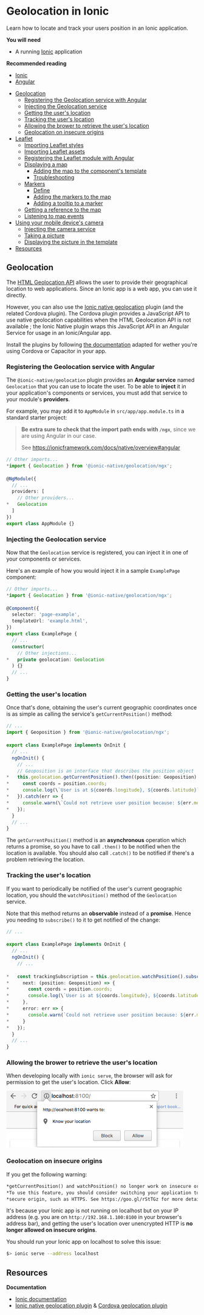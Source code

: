 # Geolocation in Ionic

Learn how to locate and track your users position in an Ionic application.

**You will need**

- A running [Ionic][ionic] application

**Recommended reading**

- [Ionic](../ionic/)
- [Angular](https://mediacomem.github.io/comem-masrad-dfa/latest/subjects/angular?home=https%3A%2F%2Fmediacomem.github.io%2Fcomem-devmobil%2Flatest)

<!-- START doctoc generated TOC please keep comment here to allow auto update -->
<!-- DON'T EDIT THIS SECTION, INSTEAD RE-RUN doctoc TO UPDATE -->

- [Geolocation](#geolocation)
  - [Registering the Geolocation service with Angular](#registering-the-geolocation-service-with-angular)
  - [Injecting the Geolocation service](#injecting-the-geolocation-service)
  - [Getting the user's location](#getting-the-users-location)
  - [Tracking the user's location](#tracking-the-users-location)
  - [Allowing the brower to retrieve the user's location](#allowing-the-brower-to-retrieve-the-users-location)
  - [Geolocation on insecure origins](#geolocation-on-insecure-origins)
- [Leaflet](#leaflet)
  - [Importing Leaflet styles](#importing-leaflet-styles)
  - [Importing Leaflet assets](#importing-leaflet-assets)
  - [Registering the Leaflet module with Angular](#registering-the-leaflet-module-with-angular)
  - [Displaying a map](#displaying-a-map)
    - [Adding the map to the component's template](#adding-the-map-to-the-components-template)
    - [Troubleshooting](#troubleshooting)
  - [Markers](#markers)
    - [Define](#define)
    - [Adding the markers to the map](#adding-the-markers-to-the-map)
    - [Adding a tooltip to a marker](#adding-a-tooltip-to-a-marker)
  - [Getting a reference to the map](#getting-a-reference-to-the-map)
  - [Listening to map events](#listening-to-map-events)
- [Using your mobile device's camera](#using-your-mobile-devices-camera)
  - [Injecting the camera service](#injecting-the-camera-service)
  - [Taking a picture](#taking-a-picture)
  - [Displaying the picture in the template](#displaying-the-picture-in-the-template)
- [Resources](#resources)

<!-- END doctoc generated TOC please keep comment here to allow auto update -->

## Geolocation

The [HTML Geolocation API][html-geolocation] allows the user to provide their geographical location to web applications.
Since an Ionic app is a web app, you can use it directly.

However, you can also use the [Ionic native geolocation][ionic-native-geolocation] plugin (and the related Cordova plugin).
The Cordova plugin provides a JavaScript API to use native geolocation capabilities when the HTML Geolocation API is not available ; the Ionic Native plugin wraps this JavaScript API in an Angular Service for usage in an Ionic/Angular app.

Install the plugins by following [the documentation][ionic-native-geolocation] adapted for wether you're using Cordova or Capacitor in your app.

### Registering the Geolocation service with Angular

The `@ionic-native/geolocation` plugin provides an **Angular service** named `Geolocation` that you can use to locate the user.
To be able to **inject** it in your application's components or services, you must add that service to your module's **providers**.

For example, you may add it to `AppModule` in `src/app/app.module.ts` in a standard starter project:

> **Be extra sure to check that the import path ends with `/ngx`**, since we are using Angular in our case.
>
> See https://ionicframework.com/docs/native/overview#angular

```ts
// Other imports...
*import { Geolocation } from '@ionic-native/geolocation/ngx';

@NgModule({
  // ...
  providers: [
    // Other providers...
*   Geolocation
  ]
})
export class AppModule {}
```

### Injecting the Geolocation service

Now that the `Geolocation` service is registered, you can inject it in one of your components or services.

Here's an example of how you would inject it in a sample `ExamplePage` component:

```ts
// Other imports...
*import { Geolocation } from '@ionic-native/geolocation/ngx';

@Component({
  selector: 'page-example',
  templateUrl: 'example.html',
})
export class ExamplePage {
  // ...
  constructor(
    // Other injections...
*   private geolocation: Geolocation
  ) {}
  // ...
}
```

### Getting the user's location

Once that's done, obtaining the user's current geographic coordinates once is as simple as calling the service's `getCurrentPosition()` method:

```ts
// ...
import { Geoposition } from '@ionic-native/geolocation/ngx';

export class ExamplePage implements OnInit {
  // ...
  ngOnInit() {
    // ...
    // Geoposition is an interface that describes the position object
*   this.geolocation.getCurrentPosition().then((position: Geoposition) => {
*     const coords = position.coords;
*     console.log(\`User is at ${coords.longitude}, ${coords.latitude}`);
*   }).catch(err => {
*     console.warn(\`Could not retrieve user position because: ${err.message}`);
*   });
  }
  // ...
}
```

The `getCurrentPosition()` method is an **asynchronous** operation which returns a promise, so you have to call `.then()` to be notified when the location is available.
You should also call `.catch()` to be notified if there's a problem retrieving the location.

### Tracking the user's location

If you want to periodically be notified of the user's current geographic location, you should the `watchPosition()` method of the `Geolocation` service.

Note that this method returns an **observable** instead of a **promise**. Hence you needing to `subscribe()` to it to get notified of the change:

```ts
// ...

export class ExamplePage implements OnInit {
  // ...
  ngOnInit() {
    // ...

*   const trackingSubscription = this.geolocation.watchPosition().subscribe({
*     next: (position: Geoposition) => {
*       const coords = position.coords;
*       console.log(\`User is at ${coords.longitude}, ${coords.latitude}`);
*     },
*     error: err => {
*       console.warn(`Could not retrieve user position because: ${err.message}`);
*     }
*   });
  }
  // ...
}
```

### Allowing the brower to retrieve the user's location

When developing locally with `ionic serve`, the browser will ask for permission to get the user's location.
Click **Allow**:

<p class='center'><img src='images/browser-allow-geolocation.png' class='w50' /></p>

### Geolocation on insecure origins

If you get the following warning:

```txt
*getCurrentPosition() and watchPosition() no longer work on insecure origins.
*To use this feature, you should consider switching your application to a
*secure origin, such as HTTPS. See https://goo.gl/rStTGz for more details.
```

It's because your Ionic app is not running on localhost but on your IP address
(e.g. you are on `http://192.168.1.100:8100` in your browser's address bar),
and getting the user's location over unencrypted HTTP is **no longer allowed on insecure origins**.

You should run your Ionic app on localhost to solve this issue:

```bash
$> ionic serve --address localhost
```

## Resources

**Documentation**

- [Ionic documentation][ionic-docs]
- [Ionic native geolocation plugin][ionic-native-geolocation] & [Cordova geolocation plugin][cordova-geolocation]

[cordova]: https://cordova.apache.org
[cordova-camera]: https://github.com/apache/cordova-plugin-camera
[cordova-geolocation]: https://github.com/apache/cordova-plugin-geolocation
[definitely-typed]: http://definitelytyped.org
[ionic]: http://ionicframework.com
[ionic-docs]: https://ionicframework.com/docs/
[ionic-native-camera]: https://ionicframework.com/docs/native/camera/
[ionic-native-geolocation]: https://ionicframework.com/docs/native/geolocation/
[html-geolocation]: https://developer.mozilla.org/en-US/docs/Web/API/Geolocation/Using_geolocation
[leaflet]: http://leafletjs.com
[leaflet-map]: http://leafletjs.com/reference-1.3.0.html#map-example
[leaflet-map-events]: http://leafletjs.com/reference-1.3.0.html#map-event
[leaflet-marker]: http://leafletjs.com/reference-1.3.0.html#marker
[leaflet-tooltip]: http://leafletjs.com/reference-1.3.0.html#tooltip
[ngx-leaflet]: https://github.com/Asymmetrik/ngx-leaflet#readme
